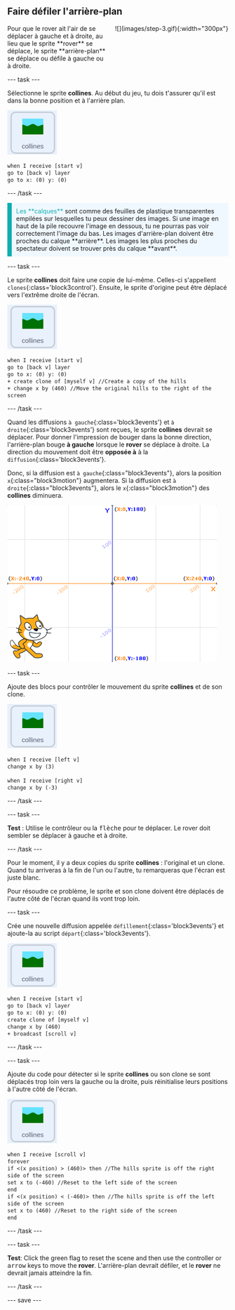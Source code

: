 ## Faire défiler l'arrière-plan

<div style="display: flex; flex-wrap: wrap">
<div style="flex-basis: 200px; flex-grow: 1; margin-right: 15px;">
Pour que le rover ait l'air de se déplacer à gauche et à droite, au lieu que le sprite **rover** se déplace, le sprite **arrière-plan** se déplace ou défile à gauche ou à droite.
</div>
<div>
![](images/step-3.gif){:width="300px"}
</div>
</div>

--- task ---

Sélectionne le sprite **collines**. Au début du jeu, tu dois t'assurer qu'il est dans la bonne position et à l'arrière plan.

![Le sprite collines.](images/hills-sprite.png)

```blocks3
when I receive [start v]
go to [back v] layer
go to x: (0) y: (0)
```

--- /task ---

<p style="border-left: solid; border-width:10px; border-color: #0faeb0; background-color: aliceblue; padding: 10px;">
<span style="color: #0faeb0">Les **calques**</span> sont comme des feuilles de plastique transparentes empilées sur lesquelles tu peux dessiner des images. Si une image en haut de la pile recouvre l'image en dessous, tu ne pourras pas voir correctement l'image du bas. Les images d'arrière-plan doivent être proches du calque **arrière**. Les images les plus proches du spectateur doivent se trouver près du calque **avant**.
</p>

--- task ---

Le sprite **collines** doit faire une copie de lui-même. Celles-ci s'appellent `clones`{:class='block3control'}. Ensuite, le sprite d'origine peut être déplacé vers l'extrême droite de l'écran.

![Le sprite collines.](images/hills-sprite.png)

```blocks3
when I receive [start v]
go to [back v] layer
go to x: (0) y: (0)
+ create clone of [myself v] //Create a copy of the hills
+ change x by (460) //Move the original hills to the right of the screen
```

--- /task ---

Quand les diffusions `à gauche`{:class='block3events'} et `à droite`{:class='block3events'} sont reçues, le sprite **collines** devrait se déplacer. Pour donner l'impression de bouger dans la bonne direction, l'arrière-plan bouge **à gauche** lorsque le **rover** se déplace à droite. La direction du mouvement doit être **opposée à** à la `diffusion`{:class='block3events'}.

Donc, si la diffusion est `à gauche`{:class="block3events"}, alors la position `x`{:class="block3motion"} augmentera. Si la diffusion est `à droite`{:class="block3events"}, alors le `x`{:class="block3motion"} des **collines** diminuera.

![Scène Scratch représentée avec un sprite dans le coin inférieur droit et un système de coordonnées x y en arrière-plan.](images/scratch-grid.png)

--- task ---

Ajoute des blocs pour contrôler le mouvement du sprite **collines** et de son clone.

![Le sprite collines.](images/hills-sprite.png)

```blocks3
when I receive [left v]
change x by (3)

when I receive [right v]
change x by (-3)
```

--- /task ---

--- task ---

**Test** : Utilise le contrôleur ou la <kbd>flèche</kbd> pour te déplacer. Le rover doit sembler se déplacer à gauche et à droite.

--- /task ---

Pour le moment, il y a deux copies du sprite **collines** : l'original et un clone. Quand tu arriveras à la fin de l'un ou l'autre, tu remarqueras que l'écran est juste blanc.

Pour résoudre ce problème, le sprite et son clone doivent être déplacés de l'autre côté de l'écran quand ils vont trop loin.

--- task ---

Crée une nouvelle diffusion appelée `défillement`{:class='block3events'} et ajoute-la au script `départ`{:class='block3events'}.

![Le sprite collines.](images/hills-sprite.png)

```blocks3
when I receive [start v]
go to [back v] layer
go to x: (0) y: (0)
create clone of [myself v]
change x by (460) 
+ broadcast [scroll v]
```

--- /task ---

--- task ---

Ajoute du code pour détecter si le sprite **collines** ou son clone se sont déplacés trop loin vers la gauche ou la droite, puis réinitialise leurs positions à l'autre côté de l'écran.

![Le sprite collines.](images/hills-sprite.png)

```blocks3
when I receive [scroll v]
forever
if <(x position) > (460)> then //The hills sprite is off the right side of the screen
set x to (-460) //Reset to the left side of the screen
end
if <(x position) < (-460)> then //The hills sprite is off the left side of the screen
set x to (460) //Reset to the right side of the screen
end
```

--- /task ---

--- task ---

**Test**: Click the green flag to reset the scene and then use the controller or <kbd>arrow</kbd> keys to move the **rover**. L'arrière-plan devrait défiler, et le **rover** ne devrait jamais atteindre la fin.

--- /task ---

--- save ---
